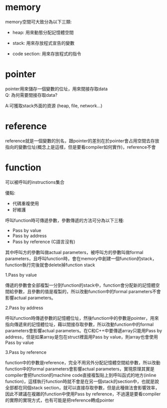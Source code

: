 # memory
memory空間可大致分為以下三類:

- heap: 用來動態分配記憶體空間

- stack: 用來存放程式宣告的變數

- code section: 用來存放程式的指令


# pointer
pointer用來儲存一個變數的位址，用來間接存取data<br/>
Q: 為何需要間接存取data?

A:可獲取stack外面的資源 (heap, file, network...) 

# reference
reference就是一個變數的別名，跟pointer的差別在於pointer會占用空間去存放指向的變數位址(概念上是這樣，但是要看compiler如何實作)，reference不會

# function 
可以被呼叫的instructions集合

優點:
- 代碼重複使用
- 好維護

呼叫function時可傳遞參數，參數傳遞的方法可分為以下三種:
- Pass by value
- Pass by address
- Pass by reference (C語言沒有)

其中呼叫方的參數叫做actual parameters，被呼叫方的參數叫做formal parameters，且呼叫function時，會在memory中創建一個function的stack，function執行完後就會delete掉function stack

1.Pass by value

傳遞的參數會全部複製一分到function的stack中，function會分配新的記憶體空間給參數，且參數的值是複製的，所以改動function中的formal parameters不會影響actual parameters。

2.Pass by address

呼叫function時傳遞參數的記憶體位址，然後function中的參數是pointer，用來指向傳遞來的記憶體位址，藉以間接存取參數，所以改動function中的formal parameters會影響actual parameters。在C和C++中要傳遞array只能用Pass by address，但是如果array是包在struct裡面用Pass by value，則array也會使用Pass by value

3.Pass by reference

function中的參數是reference，完全不用另外分配記憶體空間給參數，所以改動function中的formal parameters會影響actual parameters，實現原理其實是compiler會把function的machine code直接複製貼上到呼叫函式的地方(inline function)，這樣執行function時就不會是在另一個stack的section中，也就是說全部都在同個stack section，就可以直接存取參數，但是此種做法會影響效率，因此不建議在複雜的function中使用Pass by reference，不過還是要看compiler的實際的實現方式，也有可能是把reference轉成pointer